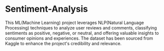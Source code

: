 # Sentiment-Analysis
This ML(Machine Learning) project leverages NLP(Natural Language Processing) techniques to analyze user reviews and comments, classifying sentiments as positive, negative, or neutral, and offering valuable insights to consumer opinions and experiences. The dataset has been sourced from Kaggle to enhance the project's credibility and relevance.
